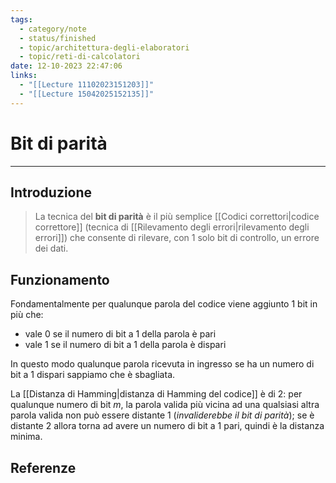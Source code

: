 ```yaml
---
tags:
  - category/note
  - status/finished
  - topic/architettura-degli-elaboratori
  - topic/reti-di-calcolatori
date: 12-10-2023 22:47:06
links:
  - "[[Lecture 11102023151203]]"
  - "[[Lecture 15042025152135]]"
---
```

# Bit di parità
---
## Introduzione
> La tecnica del **bit di parità** è il più semplice [[Codici correttori|codice correttore]] (tecnica di [[Rilevamento degli errori|rilevamento degli errori]]) che consente di rilevare, con 1 solo bit di controllo, un errore dei dati.

## Funzionamento
Fondamentalmente per qualunque parola del codice viene aggiunto 1 bit in più che:
- vale 0 se il numero di bit a 1 della parola è pari
- vale 1 se il numero di bit a 1 della parola è dispari

In questo modo qualunque parola ricevuta in ingresso se ha un numero di bit a 1 dispari sappiamo che è sbagliata.

La [[Distanza di Hamming|distanza di Hamming del codice]] è di 2: per qualunque numero di bit $m$, la parola valida più vicina ad una qualsiasi altra parola valida non può essere distante 1 (_invaliderebbe il bit di parità_); se è distante 2 allora torna ad avere un numero di bit a 1 pari, quindi è la distanza minima.

## Referenze